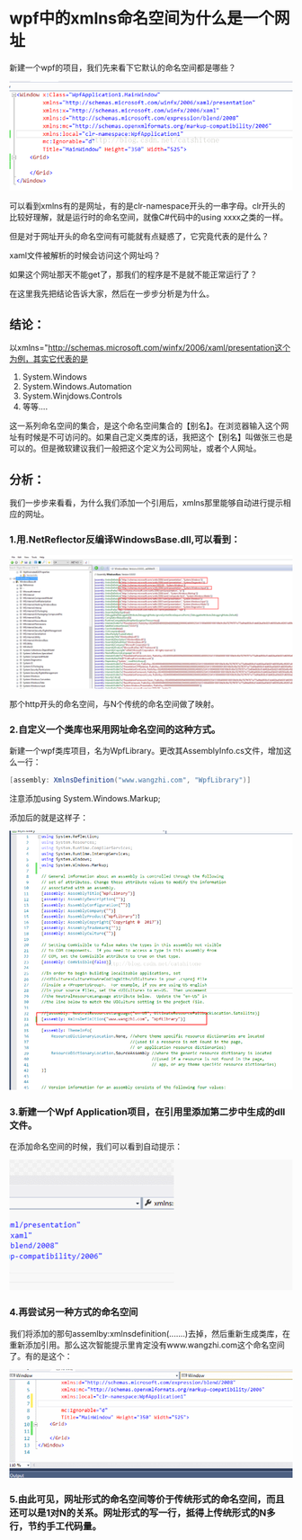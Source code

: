 # wpf中的xmlns命名空间为什么是一个网址
新建一个wpf的项目，我们先来看下它默认的命名空间都是哪些？

![](vx_images/287774409242579.png)

可以看到xmlns有的是网址，有的是clr-namespace开头的一串字母。clr开头的比较好理解，就是运行时的命名空间，就像C#代码中的using xxxx之类的一样。

但是对于网址开头的命名空间有可能就有点疑惑了，它究竟代表的是什么？

xaml文件被解析的时候会访问这个网址吗？

如果这个网址那天不能get了，那我们的程序是不是就不能正常运行了？

在这里我先把结论告诉大家，然后在一步步分析是为什么。

## 结论：

以xmlns="http://schemas.microsoft.com/winfx/2006/xaml/presentation这个为例，其实它代表的是

1.  System.Windows
2.  System.Windows.Automation
3.  System.Winjdows.Controls
4.  等等....

这一系列命名空间的集合，是这个命名空间集合的【别名】。在浏览器输入这个网址有时候是不可访问的。如果自己定义类库的话，我把这个【别名】叫做张三也是可以的。但是微软建议我们一般把这个定义为公司网址，或者个人网址。

## 分析：

我们一步步来看看，为什么我们添加一个引用后，xmlns那里能够自动进行提示相应的网址。

### 1.用.NetReflector反编译WindowsBase.dll,可以看到：

![](vx_images/285704409246825.png)

那个http开头的命名空间，与N个传统的命名空间做了映射。

### 2.自定义一个类库也采用网址命名空间的这种方式。

新建一个wpf类库项目，名为WpfLibrary。更改其AssemblyInfo.cs文件，增加这么一行：

```csharp
[assembly: XmlnsDefinition("www.wangzhi.com", "WpfLibrary")]
```

注意添加using System.Windows.Markup;

添加后的就是这样子：

![](vx_images/283514409250270.png)  
 

### 3.新建一个Wpf Application项目，在引用里添加第二步中生成的dll文件。

在添加命名空间的时候，我们可以看到自动提示：

![](vx_images/281424409257601.gif)

### 4.再尝试另一种方式的命名空间

我们将添加的那句assemlby:xmlnsdefinition(.......)去掉，然后重新生成类库，在重新添加引用。那么这次智能提示里肯定没有www.wangzhi.com这个命名空间了。有的是这个：

![](vx_images/279364409237435.gif)

### 5.由此可见，网址形式的命名空间等价于传统形式的命名空间，而且还可以是1对N的关系。网址形式的写一行，抵得上传统形式的N多行，节约手工代码量。